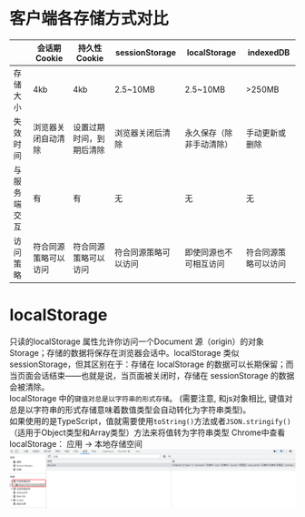 # 客户端各存储方式对比

|              | 会话期 Cookie        | 持久性 Cookie            | sessionStorage       | localStorage             | indexedDB            |
| ------------ | -------------------- | ------------------------ | -------------------- | ------------------------ | -------------------- |
| 存储大小     | 4kb                  | 4kb                      | 2.5~10MB             | 2.5~10MB                 | >250MB               |
| 失效时间     | 浏览器关闭自动清除   | 设置过期时间，到期后清除 | 浏览器关闭后清除     | 永久保存（除非手动清除） | 手动更新或删除       |
| 与服务端交互 | 有                   | 有                       | 无                   | 无                       | 无                   |
| 访问策略     | 符合同源策略可以访问 | 符合同源策略可以访问     | 符合同源策略可以访问 | 即使同源也不可相互访问   | 符合同源策略可以访问 |

# localStorage
只读的localStorage 属性允许你访问一个Document 源（origin）的对象 Storage；存储的数据将保存在浏览器会话中。localStorage 类似 sessionStorage，但其区别在于：存储在 localStorage 的数据可以长期保留；而当页面会话结束——也就是说，当页面被关闭时，存储在 sessionStorage 的数据会被清除。   
localStorage 中的`键值对总是以字符串的形式存储`。 (需要注意, 和js对象相比, 键值对总是以字符串的形式存储意味着数值类型会自动转化为字符串类型)。  
如果使用的是TypeScript，值就需要使用`toString()`方法或者`JSON.stringify()`（适用于Object类型和Array类型）方法来将值转为字符串类型
Chrome中查看localStorage： 应用 -> 本地存储空间
![客户端存储-2022-03-17-00-38-23-20220317003823](https://raw.githubusercontent.com/chan-we/my_note/picbed/%E5%AE%A2%E6%88%B7%E7%AB%AF%E5%AD%98%E5%82%A8-2022-03-17-00-38-23-20220317003823.png)